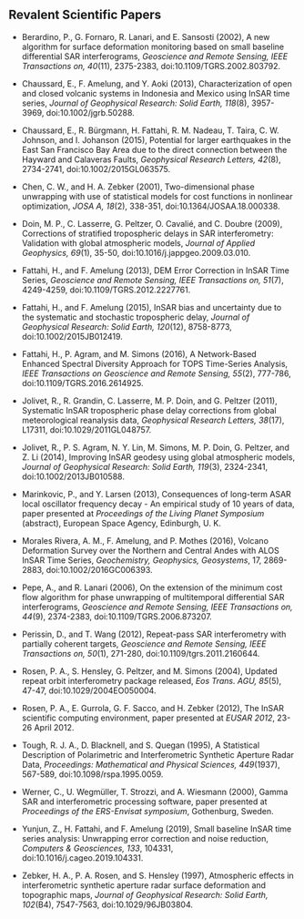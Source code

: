 ## Revalent Scientific Papers

+ Berardino, P., G. Fornaro, R. Lanari, and E. Sansosti (2002), A new algorithm for surface deformation monitoring based on small baseline differential SAR interferograms, _Geoscience and Remote Sensing, IEEE Transactions on, 40_(11), 2375-2383, doi:10.1109/TGRS.2002.803792.

+ Chaussard, E., F. Amelung, and Y. Aoki (2013), Characterization of open and closed volcanic systems in Indonesia and Mexico using InSAR time series, _Journal of Geophysical Research: Solid Earth, 118_(8), 3957-3969, doi:10.1002/jgrb.50288.

+ Chaussard, E., R. Bürgmann, H. Fattahi, R. M. Nadeau, T. Taira, C. W. Johnson, and I. Johanson (2015), Potential for larger earthquakes in the East San Francisco Bay Area due to the direct connection between the Hayward and Calaveras Faults, _Geophysical Research Letters, 42_(8), 2734-2741, doi:10.1002/2015GL063575.

+ Chen, C. W., and H. A. Zebker (2001), Two-dimensional phase unwrapping with use of statistical models for cost functions in nonlinear optimization, _JOSA A, 18_(2), 338-351, doi:10.1364/JOSAA.18.000338.

+ Doin, M. P., C. Lasserre, G. Peltzer, O. Cavalié, and C. Doubre (2009), Corrections of stratified tropospheric delays in SAR interferometry: Validation with global atmospheric models, _Journal of Applied Geophysics, 69_(1), 35-50, doi:10.1016/j.jappgeo.2009.03.010.

+ Fattahi, H., and F. Amelung (2013), DEM Error Correction in InSAR Time Series, _Geoscience and Remote Sensing, IEEE Transactions on, 51_(7), 4249-4259, doi:10.1109/TGRS.2012.2227761.

+ Fattahi, H., and F. Amelung (2015), InSAR bias and uncertainty due to the systematic and stochastic tropospheric delay, _Journal of Geophysical Research: Solid Earth, 120_(12), 8758-8773, doi:10.1002/2015JB012419.

+ Fattahi, H., P. Agram, and M. Simons (2016), A Network-Based Enhanced Spectral Diversity Approach for TOPS Time-Series Analysis, _IEEE Transactions on Geoscience and Remote Sensing, 55_(2), 777-786, doi:10.1109/TGRS.2016.2614925.

+ Jolivet, R., R. Grandin, C. Lasserre, M. P. Doin, and G. Peltzer (2011), Systematic InSAR tropospheric phase delay corrections from global meteorological reanalysis data, _Geophysical Research Letters, 38_(17), L17311, doi:10.1029/2011GL048757.

+ Jolivet, R., P. S. Agram, N. Y. Lin, M. Simons, M. P. Doin, G. Peltzer, and Z. Li (2014), Improving InSAR geodesy using global atmospheric models, _Journal of Geophysical Research: Solid Earth, 119_(3), 2324-2341, doi:10.1002/2013JB010588.

+ Marinkovic, P., and Y. Larsen (2013), Consequences of long-term ASAR local oscillator frequency decay - An empirical study of 10 years of data, paper presented at _Proceedings of the Living Planet Symposium_ (abstract), European Space Agency, Edinburgh, U. K.

+ Morales Rivera, A. M., F. Amelung, and P. Mothes (2016), Volcano Deformation Survey over the Northern and Central Andes with ALOS InSAR Time Series, _Geochemistry, Geophysics, Geosystems_, 17, 2869-2883, doi:10.1002/2016GC006393.

+ Pepe, A., and R. Lanari (2006), On the extension of the minimum cost flow algorithm for phase unwrapping of multitemporal differential SAR interferograms, _Geoscience and Remote Sensing, IEEE Transactions on, 44_(9), 2374-2383, doi:10.1109/TGRS.2006.873207.

+ Perissin, D., and T. Wang (2012), Repeat-pass SAR interferometry with partially coherent targets, _Geoscience and Remote Sensing, IEEE Transactions on, 50_(1), 271-280, doi:10.1109/tgrs.2011.2160644.

+ Rosen, P. A., S. Hensley, G. Peltzer, and M. Simons (2004), Updated repeat orbit interferometry package released, _Eos Trans. AGU, 85_(5), 47-47, doi:10.1029/2004EO050004.

+ Rosen, P. A., E. Gurrola, G. F. Sacco, and H. Zebker (2012), The InSAR scientific computing environment, paper presented at _EUSAR 2012_, 23-26 April 2012.

+ Tough, R. J. A., D. Blacknell, and S. Quegan (1995), A Statistical Description of Polarimetric and Interferometric Synthetic Aperture Radar Data, _Proceedings: Mathematical and Physical Sciences, 449_(1937), 567-589, doi:10.1098/rspa.1995.0059.

+ Werner, C., U. Wegmüller, T. Strozzi, and A. Wiesmann (2000), Gamma SAR and interferometric processing software, paper presented at _Proceedings of the ERS-Envisat symposium_, Gothenburg, Sweden.

+ Yunjun, Z., H. Fattahi, and F. Amelung (2019), Small baseline InSAR time series analysis: Unwrapping error correction and noise reduction, _Computers & Geosciences, 133_, 104331, doi:10.1016/j.cageo.2019.104331.

+ Zebker, H. A., P. A. Rosen, and S. Hensley (1997), Atmospheric effects in interferometric synthetic aperture radar surface deformation and topographic maps, _Journal of Geophysical Research: Solid Earth, 102_(B4), 7547-7563, doi:10.1029/96JB03804.
